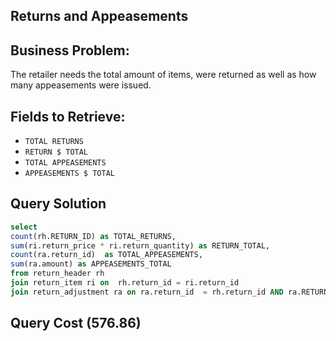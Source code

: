 ## Returns and Appeasements

## Business Problem:
The retailer needs the total amount of items, were returned as well as how many appeasements were issued.

## Fields to Retrieve:

- `TOTAL RETURNS`
- `RETURN $ TOTAL`
- `TOTAL APPEASEMENTS`
- `APPEASEMENTS $ TOTAL`

## Query Solution
```sql
select 
count(rh.RETURN_ID) as TOTAL_RETURNS,
sum(ri.return_price * ri.return_quantity) as RETURN_TOTAL,
count(ra.return_id)  as TOTAL_APPEASEMENTS,
sum(ra.amount) as APPEASEMENTS_TOTAL 
from return_header rh 
join return_item ri on  rh.return_id = ri.return_id
join return_adjustment ra on ra.return_id  = rh.return_id AND ra.RETURN_ADJUSTMENT_TYPE_ID = "APPEASEMENT"

```

## Query Cost (576.86)